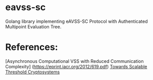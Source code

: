# eavss-sc

Golang library implementing eAVSS-SC Protocol with Authenticated Multipoint Evaluation Tree.
# References:
[Asynchronous Computational VSS with Reduced Communication Complexity] (https://eprint.iacr.org/2012/619.pdf)
[Towards Scalable Threshold Cryptosystems](https://people.csail.mit.edu/devadas/pubs/scalable_thresh.pdf)
